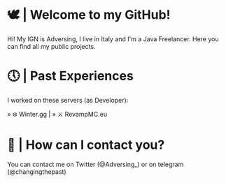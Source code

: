 # 🕊 | Welcome to my GitHub!

Hi! My IGN is Adversing, I live in Italy and I'm a Java Freelancer. 
Here you can find all my public projects.

# 🕔 | Past Experiences
I worked on these servers (as Developer):

» ❄️ Winter.gg | 
» ⚔️ RevampMC.eu

# 💼 | How can I contact you?
You can contact me on Twitter (@Adversing_) or on telegram (@changingthepast)
